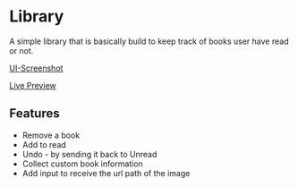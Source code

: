 # Library

A simple library that is basically build to keep track of books user have read or not.

[UI-Screenshot](./UI-Library.png)

[Live Preview](https:prince-obot.github.io/Library/)

## Features
-   Remove a book
-   Add to read
-   Undo - by sending it back to Unread
-   Collect custom book information 
-   Add input to receive the url path of the image